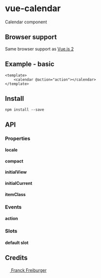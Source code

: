 # vue-calendar
Calendar component

## Browser support
Same browser support as [Vue.js 2](https://github.com/vuejs/vue/blob/dev/README.md)

## Example - basic
```vue
<template>
	<calendar @action="action"></calendar>
</template>
```

## Install
```
npm install --save
```

## API

### Properties

#### locale
#### compact
#### initialView
#### initialCurrent
#### itemClass

### Events

#### action

### Slots

#### default slot


## Credits
[<img src="https://www.franck-freiburger.com/FF.png" width="16"> Franck Freiburger](https://www.franck-freiburger.com)
